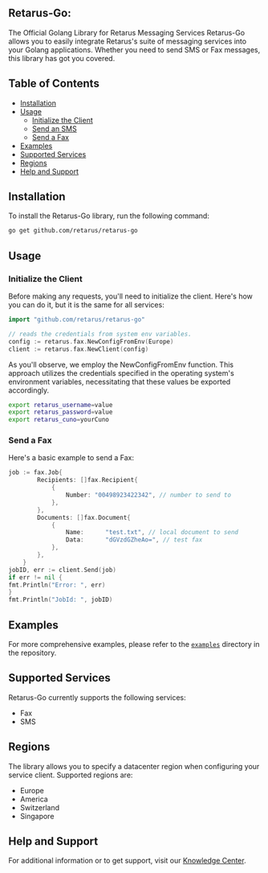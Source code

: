 ## Retarus-Go: 
The Official Golang Library for Retarus Messaging Services
Retarus-Go allows you to easily integrate Retarus's suite of messaging services into your Golang applications. Whether you need to send SMS or Fax messages, this library has got you covered.

## Table of Contents
- [Installation](#installation)
- [Usage](#usage)
    - [Initialize the Client](#initialize-the-client)
    - [Send an SMS](#send-an-sms)
    - [Send a Fax](#send-a-fax)
- [Examples](#examples)
- [Supported Services](#supported-services)
- [Regions](#regions)
- [Help and Support](#help-and-support)

## Installation

To install the Retarus-Go library, run the following command:

```bash
go get github.com/retarus/retarus-go
```

## Usage

### Initialize the Client
Before making any requests, you'll need to initialize the client. Here's how you can do it, but it is the same for all services:
```go
import "github.com/retarus/retarus-go"

// reads the credentials from system env variables.
config := retarus.fax.NewConfigFromEnv(Europe)
client := retarus.fax.NewClient(config)
```

As you'll observe, we employ the NewConfigFromEnv function. This approach utilizes the credentials specified in the operating system's environment variables, necessitating that these values be exported accordingly.
```bash
export retarus_username=value
export retarus_password=value
export retarus_cuno=yourCuno
```

### Send a Fax
Here's a basic example to send a Fax:
```go
job := fax.Job{
		Recipients: []fax.Recipient{
			{
				Number: "00498923422342", // number to send to
			},
		},
		Documents: []fax.Document{
			{
				Name:      "test.txt", // local document to send
				Data:      "dGVzdGZheAo=", // test fax
			},
		},
	}
jobID, err := client.Send(job)
if err != nil {
fmt.Println("Error: ", err)
}
fmt.Println("JobId: ", jobID)
```
## Examples
For more comprehensive examples, please refer to the [`examples`](/examples) directory in the repository.

## Supported Services

Retarus-Go currently supports the following services:

- Fax
- SMS

## Regions

The library allows you to specify a datacenter region when configuring your service client. Supported regions are:

- Europe
- America
- Switzerland
- Singapore

## Help and Support

For additional information or to get support, visit our [Knowledge Center](https://developers.retarus.com/).